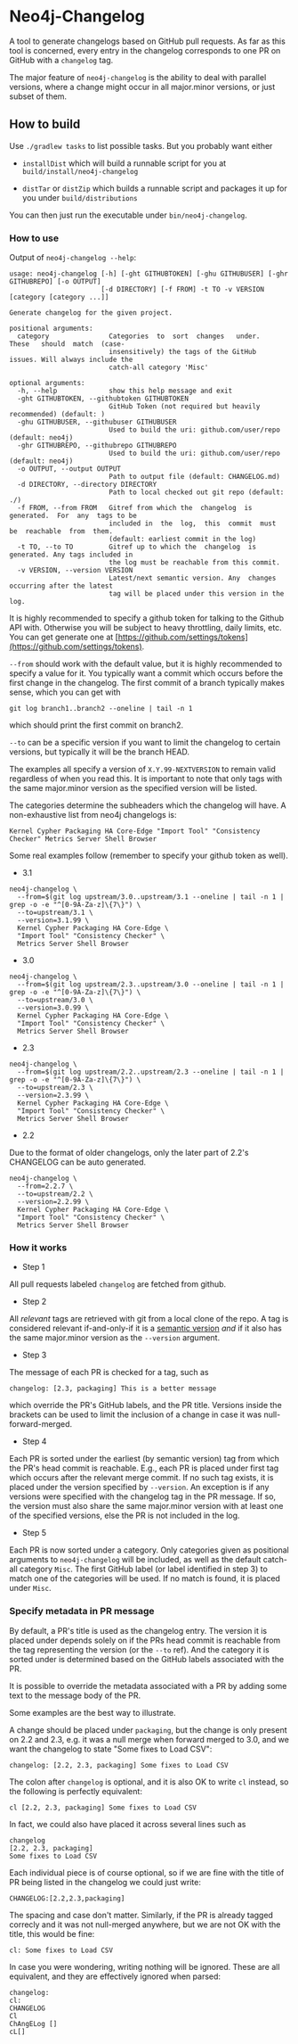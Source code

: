 # Neo4j-Changelog

A tool to generate changelogs based on GitHub pull requests. As far as
this tool is concerned, every entry in the changelog corresponds to
one PR on GitHub with a `changelog` tag.

The major feature of `neo4j-changelog` is the ability to deal with
parallel versions, where a change might occur in all major.minor
versions, or just subset of them.

## How to build

Use `./gradlew tasks` to list possible tasks. But you probably want either

*  `installDist`
   which will build a runnable script for you at `build/install/neo4j-changelog`

* `distTar` or `distZip`
   which builds a runnable script and packages it up for you under `build/distributions`

You can then just run the executable under `bin/neo4j-changelog`.

### How to use

Output of `neo4j-changelog --help`:

```
usage: neo4j-changelog [-h] [-ght GITHUBTOKEN] [-ghu GITHUBUSER] [-ghr GITHUBREPO] [-o OUTPUT]
                       [-d DIRECTORY] [-f FROM] -t TO -v VERSION [category [category ...]]

Generate changelog for the given project.

positional arguments:
  category               Categories  to  sort  changes   under.   These   should  match  (case-
                         insensitively) the tags of the GitHub  issues. Will always include the
                         catch-all category 'Misc'

optional arguments:
  -h, --help             show this help message and exit
  -ght GITHUBTOKEN, --githubtoken GITHUBTOKEN
                         GitHub Token (not required but heavily recommended) (default: )
  -ghu GITHUBUSER, --githubuser GITHUBUSER
                         Used to build the uri: github.com/user/repo (default: neo4j)
  -ghr GITHUBREPO, --githubrepo GITHUBREPO
                         Used to build the uri: github.com/user/repo (default: neo4j)
  -o OUTPUT, --output OUTPUT
                         Path to output file (default: CHANGELOG.md)
  -d DIRECTORY, --directory DIRECTORY
                         Path to local checked out git repo (default: ./)
  -f FROM, --from FROM   Gitref from which the  changelog  is  generated.  For  any  tags to be
                         included in  the  log,  this  commit  must  be  reachable  from  them.
                         (default: earliest commit in the log)
  -t TO, --to TO         Gitref up to which the  changelog  is  generated. Any tags included in
                         the log must be reachable from this commit.
  -v VERSION, --version VERSION
                         Latest/next semantic version. Any  changes  occurring after the latest
                         tag will be placed under this version in the log.
```

It is highly recommended to specify a github token for talking to the
Github API with. Otherwise you will be subject to heavy throttling,
daily limits, etc. You can get generate one at
[https://github.com/settings/tokens](https://github.com/settings/tokens).

`--from` should work with the default value, but it is highly
recommended to specify a value for it. You typically want a commit
which occurs before the first change in the changelog. The first
commit of a branch typically makes sense, which you can get with

```
git log branch1..branch2 --oneline | tail -n 1
```

which should print the first commit on branch2.

`--to` can be a specific version if you want to limit the changelog to
certain versions, but typically it will be the branch HEAD.

The examples all specify a version of `X.Y.99-NEXTVERSION` to remain
valid regardless of when you read this. It is important to note that
only tags with the same major.minor version as the specified version
will be listed.

The categories determine the subheaders which the changelog will
have. A non-exhaustive list from neo4j changelogs is:

```
Kernel Cypher Packaging HA Core-Edge "Import Tool" "Consistency Checker" Metrics Server Shell Browser
```

Some real examples follow (remember to specify your github token as well).

* 3.1

```
neo4j-changelog \
  --from=$(git log upstream/3.0..upstream/3.1 --oneline | tail -n 1 | grep -o -e "^[0-9A-Za-z]\{7\}") \
  --to=upstream/3.1 \
  --version=3.1.99 \
  Kernel Cypher Packaging HA Core-Edge \
  "Import Tool" "Consistency Checker" \
  Metrics Server Shell Browser
```


* 3.0

```
neo4j-changelog \
  --from=$(git log upstream/2.3..upstream/3.0 --oneline | tail -n 1 | grep -o -e "^[0-9A-Za-z]\{7\}") \
  --to=upstream/3.0 \
  --version=3.0.99 \
  Kernel Cypher Packaging HA Core-Edge \
  "Import Tool" "Consistency Checker" \
  Metrics Server Shell Browser
```


* 2.3


```
neo4j-changelog \
  --from=$(git log upstream/2.2..upstream/2.3 --oneline | tail -n 1 | grep -o -e "^[0-9A-Za-z]\{7\}") \
  --to=upstream/2.3 \
  --version=2.3.99 \
  Kernel Cypher Packaging HA Core-Edge \
  "Import Tool" "Consistency Checker" \
  Metrics Server Shell Browser
```

* 2.2

Due to the format of older changelogs, only the later part of 2.2's CHANGELOG can be auto generated.

```
neo4j-changelog \
  --from=2.2.7 \
  --to=upstream/2.2 \
  --version=2.2.99 \
  Kernel Cypher Packaging HA Core-Edge \
  "Import Tool" "Consistency Checker" \
  Metrics Server Shell Browser
```

### How it works

* Step 1

All pull requests labeled `changelog` are fetched from github.

* Step 2

All *relevant* tags are retrieved with git from a local clone of the
repo. A tag is considered relevant if-and-only-if it is a
[semantic version](http://semver.org/) *and* if it also has the same
major.minor version as the `--version` argument.

* Step 3

The message of each PR is checked for a tag, such as

    changelog: [2.3, packaging] This is a better message

which override the PR's GitHub labels, and the PR title. Versions
inside the brackets can be used to limit the inclusion of a change in
case it was null-forward-merged.

* Step 4

Each PR is sorted under the earliest (by semantic version) tag from
which the PR's head commit is reachable. E.g., each PR is placed under
first tag which occurs after the relevant merge commit. If no such tag
exists, it is placed under the version specified by `--version`. An
exception is if any versions were specified with the changelog tag in
the PR message. If so, the version must also share the same
major.minor version with at least one of the specified versions, else
the PR is not included in the log.

* Step 5

Each PR is now sorted under a category. Only categories given as
positional arguments to `neo4j-changelog` will be included, as well as
the default catch-all category `Misc`. The first GitHub label (or
label identified in step 3) to match one of the categories will be
used. If no match is found, it is placed under `Misc`.


### Specify metadata in PR message

By default, a PR's title is used as the changelog entry. The version
it is placed under depends solely on if the PRs head commit is
reachable from the tag representing the version (or the `--to`
ref). And the category it is sorted under is determined based on the
GitHub labels associated with the PR.

It is possible to override the metadata associated with a PR by adding
some text to the message body of the PR.

Some examples are the best way to illustrate.

A change should be placed under `packaging`, but the change is only
present on 2.2 and 2.3, e.g. it was a null merge when forward merged
to 3.0, and we want the changelog to state "Some fixes to Load CSV":

```
changelog: [2.2, 2.3, packaging] Some fixes to Load CSV
```

The colon after `changelog` is optional, and it is also OK to write
`cl` instead, so the following is perfectly equivalent:

```
cl [2.2, 2.3, packaging] Some fixes to Load CSV
```

In fact, we could also have placed it across several lines such as

```
changelog
[2.2, 2.3, packaging]
Some fixes to Load CSV
```

Each individual piece is of course optional, so if we are fine with
the title of PR being listed in the changelog we could just write:

```
CHANGELOG:[2.2,2.3,packaging]
```

The spacing and case don't matter. Similarly, if the PR is already tagged
correcly and it was not null-merged anywhere, but we are not OK with
the title, this would be fine:

```
cl: Some fixes to Load CSV
```

In case you were wondering, writing nothing will be ignored. These are
all equivalent, and they are effectively ignored when parsed:

```
changelog:
cl:
CHANGELOG
Cl
ChAngELog []
cL[]
```
